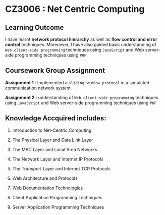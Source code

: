 # CZ3006 : Net Centric Computing

## Learning Outcome
I have learnt **network protocol hierarchy** as well as **flow control and error control** techniques. Moreoever, I have also gained basic understanding of ``Web client-side programming`` techniques using ``JavaScript`` and Web server-side programming techniques using ``PHP``.

## Coursework Group Assignment

**Assignment 1** : Implemented a ``sliding window protocol`` in a simulated communication network system.

**Assignment 2** : understanding of ``Web client-side programming`` techniques using ``JavaScript`` and Web server-side programming techniques using ``PHP``.


## Knowledge Accquired includes: 

1. Introduction to Net-Centric Computing

2. The Physical Layer and Data Link Layer

3. The MAC Layer and Local Area Networks

4. The Network Layer and Internet IP Protocols

5. The Transport Layer and Internet TCP Protocols

6. Web Architecture and Protocols

7. Web Documentation Technologies

8. Client Application Programming Techniques

9. Server Application Programming Techniques




